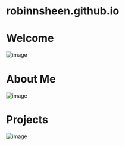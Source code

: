 # robinnsheen.github.io

# Welcome
![image](https://user-images.githubusercontent.com/100234937/188333427-0dfd1451-f84a-4ab6-bffd-bc3b7e63c898.png)

# About Me
![image](https://user-images.githubusercontent.com/100234937/188333437-32880e51-059e-4bae-bcd2-a1d6e3823402.png)

# Projects
![image](https://user-images.githubusercontent.com/100234937/188335641-f4eefcbc-16b8-4c94-939f-321ebd9bd66d.png)

